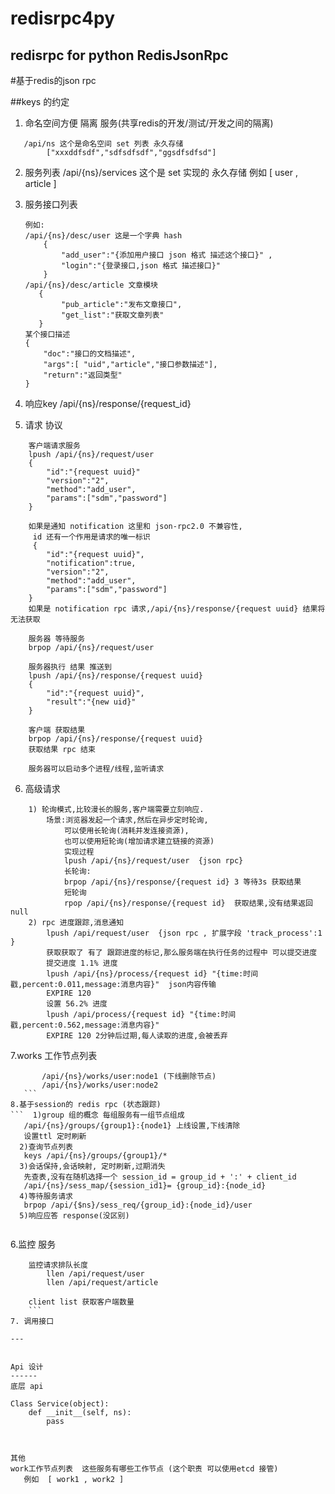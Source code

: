 # redisrpc4py
redisrpc for python
RedisJsonRpc
-----------------
#基于redis的json rpc


##keys 的约定
1. 命名空间方便 隔离 服务(共享redis的开发/测试/开发之间的隔离)
```
   /api/ns 这个是命名空间 set 列表 永久存储
        ["xxxddfsdf","sdfsdfsdf","ggsdfsdfsd"]
```
2. 服务列表 /api/{ns}/services 
   这个是 set 实现的 永久存储
   例如 [ user , article ]
 
3. 服务接口列表
    ```
    例如:
    /api/{ns}/desc/user 这是一个字典 hash
        {
            "add_user":"{添加用户接口 json 格式 描述这个接口}" ,
            "login":"{登录接口,json 格式 描述接口}"
        }
    /api/{ns}/desc/article 文章模块
       {
            "pub_article":"发布文章接口",
            "get_list":"获取文章列表"
       }
    某个接口描述
    {
        "doc":"接口的文档描述",
        "args":[ "uid","article","接口参数描述"],
        "return":"返回类型"
    }
    ```
4. 响应key
   /api/{ns}/response/{request_id}


5. 请求 协议
```    
    客户端请求服务
    lpush /api/{ns}/request/user  
    {
        "id":"{request uuid}"
        "version":"2",
        "method":"add_user",
        "params":["sdm","password"]
    }
    
    如果是通知 notification 这里和 json-rpc2.0 不兼容性,
     id 还有一个作用是请求的唯一标识
     {
        "id":"{request uuid}",
        "notification":true,
        "version":"2",
        "method":"add_user",
        "params":["sdm","password"]
    }
    如果是 notification rpc 请求,/api/{ns}/response/{request uuid} 结果将无法获取
    
    服务器 等待服务
    brpop /api/{ns}/request/user
    
    服务器执行 结果 推送到
    lpush /api/{ns}/response/{request uuid}
    {
        "id":"{request uuid}",
        "result":"{new uid}"
    }
    
    客户端 获取结果
    brpop /api/{ns}/response/{request uuid}
    获取结果 rpc 结束
    
    服务器可以启动多个进程/线程,监听请求
```
6. 高级请求
```
    1) 轮询模式,比较漫长的服务,客户端需要立刻响应.
        场景:浏览器发起一个请求,然后在异步定时轮询,
            可以使用长轮询(消耗并发连接资源),
            也可以使用短轮询(增加请求建立链接的资源)
            实现过程
            lpush /api/{ns}/request/user  {json rpc}
            长轮询:
            brpop /api/{ns}/response/{request id} 3 等待3s 获取结果
            短轮询
            rpop /api/{ns}/response/{request id}  获取结果,没有结果返回 null
    2) rpc 进度跟踪,消息通知
        lpush /api/request/user  {json rpc , 扩展字段 'track_process':1 }
        获取获取了 有了 跟踪进度的标记,那么服务端在执行任务的过程中 可以提交进度
        提交进度 1.1% 进度
        lpush /api/{ns}/process/{request id} "{time:时间戳,percent:0.011,message:消息内容}"  json内容传输
        EXPIRE 120
        设置 56.2% 进度
        lpush /api/process/{request id} "{time:时间戳,percent:0.562,message:消息内容}"
        EXPIRE 120 2分钟后过期,每人读取的进度,会被丢弃
```         
7.works 工作节点列表
 ```   /api/{ns}/works/ 服务工作节点列表
        /api/{ns}/works/user:node1 (下线删除节点)
        /api/{ns}/works/user:node2
    ```    
8.基于session的 redis rpc (状态跟踪)
 ```  1)group 组的概念 每组服务有一组节点组成
    /api/{ns}/groups/{group1}:{node1} 上线设置,下线清除
    设置ttl 定时刷新
   2)查询节点列表 
    keys /api/{ns}/groups/{group1}/*
   3)会话保持,会话映射, 定时刷新,过期消失
    先查表,没有在随机选择一个 session_id = group_id + ':' + client_id
    /api/{ns}/sess_map/{session_id1}= {group_id}:{node_id}
   4)等待服务请求
    brpop /api/{$ns}/sess_req/{group_id}:{node_id}/user    
   5)响应应答 response(没区别)             
    
   ``` 
6.监控 服务
```
    监控请求排队长度
        llen /api/request/user
        llen /api/request/article
    
    client list 获取客户端数量
    ```
7. 调用接口
    
---


Api 设计
------
底层 api

Class Service(object):
    def __init__(self, ns):
        pass
        


其他
work工作节点列表  这些服务有哪些工作节点 (这个职责 可以使用etcd 接管)
   例如  [ work1 , work2 ]
      

